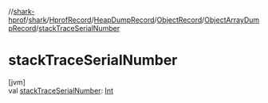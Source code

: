 //[shark-hprof](../../../../../../index.md)/[shark](../../../../index.md)/[HprofRecord](../../../index.md)/[HeapDumpRecord](../../index.md)/[ObjectRecord](../index.md)/[ObjectArrayDumpRecord](index.md)/[stackTraceSerialNumber](stack-trace-serial-number.md)

# stackTraceSerialNumber

[jvm]\
val [stackTraceSerialNumber](stack-trace-serial-number.md): [Int](https://kotlinlang.org/api/latest/jvm/stdlib/kotlin/-int/index.html)
